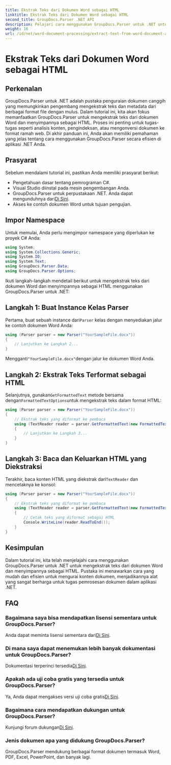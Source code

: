 ```yaml
---
title: Ekstrak Teks dari Dokumen Word sebagai HTML
linktitle: Ekstrak Teks dari Dokumen Word sebagai HTML
second_title: GroupDocs.Parser .NET API
description: Pelajari cara menggunakan GroupDocs.Parser untuk .NET untuk mengekstrak teks dari dokumen Word dan menyimpannya sebagai HTML. Tutorial langkah demi langkah dengan contoh kode.
weight: 16
url: /id/net/word-document-processing/extract-text-from-word-document-as-html/
---
```


# Ekstrak Teks dari Dokumen Word sebagai HTML

## Perkenalan
GroupDocs.Parser untuk .NET adalah pustaka penguraian dokumen canggih yang memungkinkan pengembang mengekstrak teks dan metadata dari berbagai format file dengan mulus. Dalam tutorial ini, kita akan fokus memanfaatkan GroupDocs.Parser untuk mengekstrak teks dari dokumen Word dan menyimpannya sebagai HTML. Proses ini penting untuk tugas-tugas seperti analisis konten, pengindeksan, atau mengonversi dokumen ke format ramah web. Di akhir panduan ini, Anda akan memiliki pemahaman yang jelas tentang cara menggunakan GroupDocs.Parser secara efisien di aplikasi .NET Anda.
## Prasyarat
Sebelum mendalami tutorial ini, pastikan Anda memiliki prasyarat berikut:
- Pengetahuan dasar tentang pemrograman C#.
- Visual Studio diinstal pada mesin pengembangan Anda.
-  GroupDocs.Parser untuk perpustakaan .NET. Anda dapat mengunduhnya dari[Di Sini](https://releases.groupdocs.com/parser/net/).
- Akses ke contoh dokumen Word untuk tujuan pengujian.
## Impor Namespace
Untuk memulai, Anda perlu mengimpor namespace yang diperlukan ke proyek C# Anda:
```csharp
using System;
using System.Collections.Generic;
using System.IO;
using System.Text;
using GroupDocs.Parser.Data;
using GroupDocs.Parser.Options;
```
Ikuti langkah-langkah mendetail berikut untuk mengekstrak teks dari dokumen Word dan menyimpannya sebagai HTML menggunakan GroupDocs.Parser untuk .NET:
## Langkah 1: Buat Instance Kelas Parser
 Pertama, buat sebuah instance dari`Parser` kelas dengan menyediakan jalur ke contoh dokumen Word Anda:
```csharp
using (Parser parser = new Parser("YourSampleFile.docx"))
{
    // Lanjutkan ke Langkah 2...
}
```
 Mengganti`"YourSampleFile.docx"`dengan jalur ke dokumen Word Anda.
## Langkah 2: Ekstrak Teks Terformat sebagai HTML
 Selanjutnya, gunakan`GetFormattedText` metode bersama dengan`FormattedTextOptions`untuk mengekstrak teks dalam format HTML:
```csharp
using (Parser parser = new Parser("YourSampleFile.docx"))
{
    // Ekstrak teks yang diformat ke pembaca
    using (TextReader reader = parser.GetFormattedText(new FormattedTextOptions(FormattedTextMode.Html)))
    {
        // Lanjutkan ke Langkah 3...
    }
}
```
## Langkah 3: Baca dan Keluarkan HTML yang Diekstraksi
 Terakhir, baca konten HTML yang diekstrak dari`TextReader` dan mencetaknya ke konsol:
```csharp
using (Parser parser = new Parser("YourSampleFile.docx"))
{
    // Ekstrak teks yang diformat ke pembaca
    using (TextReader reader = parser.GetFormattedText(new FormattedTextOptions(FormattedTextMode.Html)))
    {
        // Cetak teks yang diformat sebagai HTML
        Console.WriteLine(reader.ReadToEnd());
    }
}
```
## Kesimpulan
Dalam tutorial ini, kita telah menjelajahi cara menggunakan GroupDocs.Parser untuk .NET untuk mengekstrak teks dari dokumen Word dan menyimpannya sebagai HTML. Pustaka ini menawarkan cara yang mudah dan efisien untuk mengurai konten dokumen, menjadikannya alat yang sangat berharga untuk tugas pemrosesan dokumen dalam aplikasi .NET.

## FAQ
### Bagaimana saya bisa mendapatkan lisensi sementara untuk GroupDocs.Parser?
 Anda dapat meminta lisensi sementara dari[Di Sini](https://purchase.groupdocs.com/temporary-license/).
### Di mana saya dapat menemukan lebih banyak dokumentasi untuk GroupDocs.Parser?
 Dokumentasi terperinci tersedia[Di Sini](https://tutorials.groupdocs.com/parser/net/).
### Apakah ada uji coba gratis yang tersedia untuk GroupDocs.Parser?
 Ya, Anda dapat mengakses versi uji coba gratis[Di Sini](https://releases.groupdocs.com/).
### Bagaimana cara mendapatkan dukungan untuk GroupDocs.Parser?
 Kunjungi forum dukungan[Di Sini](https://forum.groupdocs.com/c/parser/17).
### Jenis dokumen apa yang didukung GroupDocs.Parser?
GroupDocs.Parser mendukung berbagai format dokumen termasuk Word, PDF, Excel, PowerPoint, dan banyak lagi.